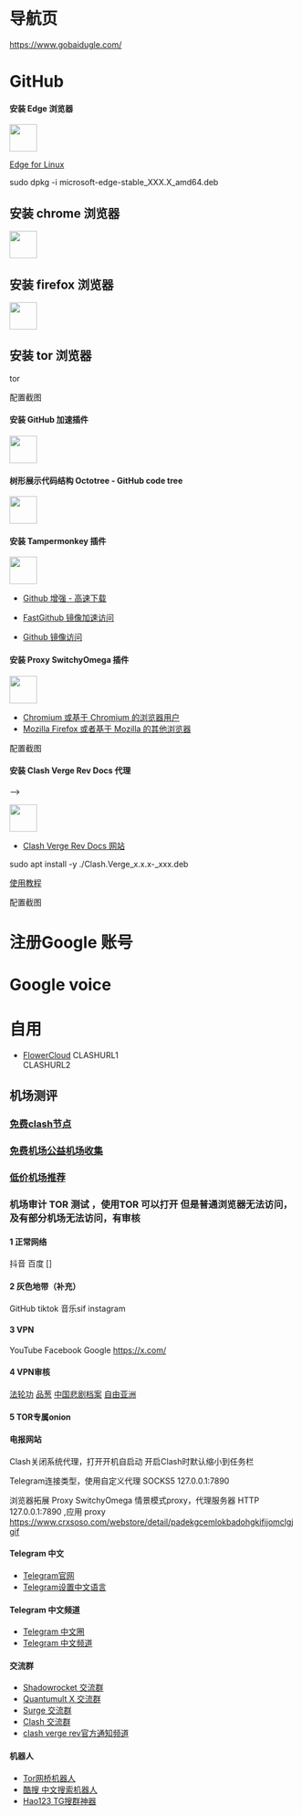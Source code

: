 # 导航页
https://www.gobaidugle.com/

# GitHub

#### 安装 Edge 浏览器



<a href="https://www.microsoft.com/zh-cn/edge/download?msockid=2bccb834f9b96a300c2fade5f8946b7e&form=MA13FJ"><img src="https://raw.githubusercontent.com/alrra/browser-logos/master/src/edge/edge_128x128.png" width="48" /></a>





[Edge for Linux ](https://packages.microsoft.com/repos/edge/pool/main/m/microsoft-edge-stable/)

sudo dpkg -i microsoft-edge-stable_XXX.X_amd64.deb




## 安装 chrome 浏览器






<a href="https://www.google.com/chrome/"><img src="https://raw.githubusercontent.com/alrra/browser-logos/master/src/chrome/chrome_128x128.png" width="48" /></a>






## 安装 firefox 浏览器

<a href="https://www.mozilla.org/zh-CN/firefox/all/desktop-release/"><img src="https://raw.githubusercontent.com/alrra/browser-logos/master/src/firefox/firefox_128x128.png" width="48" /></a>






## 安装 tor 浏览器
tor

配置截图



#### 安装 GitHub 加速插件



<a href="https://microsoftedge.microsoft.com/addons/detail/github%E5%8A%A0%E9%80%9F/alhnbdjjbokpmilgemopoomnldpejihb"><img src="https://store-images.s-microsoft.com/image/apps.39773.7057a245-297d-4336-bf5f-0818b29ad92b.d538eb3b-909e-4f71-96e9-a65897e60fd8.0b4cf082-863e-457e-911b-63cb4b381cde?mode=scale&h=100&q=90&w=100" width="48" /></a>



#### 树形展示代码结构 Octotree - GitHub code tree





<a href="https://microsoftedge.microsoft.com/addons/detail/octotree-github-code-tr/joagmknfcgpikbadjkaikmnhpjadihjg?refid=bingshortanswersdownload"><img src="https://store-images.s-microsoft.com/image/apps.11616.3cabe02a-0dce-4a0d-9e16-9d48e625e083.39af7d35-74de-479a-9a02-598b7c6dad44.aa0e34a8-1726-4f06-9e63-c51855703145?mode=scale&h=100&q=90&w=100" width="48" /></a>


#### 安装 Tampermonkey 插件




<a href="https://greasyfork.org/zh-CN"><img src="https://store-images.s-microsoft.com/image/apps.20759.f7dbc670-57ef-4f66-932b-7a8786594577.1e93160d-1a0b-42ef-92b3-7f652ab8df5d.eadba2ba-e3fe-404c-bc8b-b383ebeb0d00?mode=scale&h=100&q=90&w=100" width="48" /></a>

 - [Github 增强 - 高速下载](https://greasyfork.org/zh-CN/scripts/412245-github-enhancement-high-speed-download)

 - [FastGithub 镜像加速访问](https://greasyfork.org/zh-CN/scripts/397419-fastgithub-%E9%95%9C%E5%83%8F%E5%8A%A0%E9%80%9F%E8%AE%BF%E9%97%AE-%E5%85%8B%E9%9A%86%E5%92%8C%E4%B8%8B%E8%BD%BD)
 - [Github 镜像访问](https://greasyfork.org/zh-CN/scripts/398278-github-%E9%95%9C%E5%83%8F%E8%AE%BF%E9%97%AE-%E5%8A%A0%E9%80%9F%E4%B8%8B%E8%BD%BD)

#### 安装 Proxy SwitchyOmega 插件





<a href="https://github.com/FelisCatus/SwitchyOmega/releases"><img src="https://lh3.googleusercontent.com/Ar6pRol9XdP7QSJdQPlWUngT111eg-HCjcavM7DVg3UUIuICRhvL6_v0UcIaNt3xLuBsP0_EUww2RftpnWzYgv_MFA=s120" width="48" /></a>


 
- [Chromium 或基于 Chromium 的浏览器用户](https://chromewebstore.google.com/detail/proxy-switchyomega/padekgcemlokbadohgkifijomclgjgif)
- [Mozilla Firefox 或者基于 Mozilla 的其他浏览器](https://addons.mozilla.org/en-US/firefox/addon/switchyomega/)

配置截图


#### 安装 Clash Verge Rev Docs 代理




</table> -->



<a href="https://github.com/clash-verge-rev/clash-verge-rev/releases"><img src="https://raw.githubusercontent.com/clash-verge-rev/clash-verge-rev/refs/heads/dev/src-tauri/icons/Square107x107Logo.png" width="48" /></a>




- [Clash Verge Rev Docs 网站](https://www.clashverge.dev/install.html)


sudo apt install -y ./Clash.Verge_x.x.x-_xxx.deb

[使用教程](https://www.clashverge.dev/guide/quickstart.html)


配置截图





# 注册Google 账号
# Google voice




# 自用

- [FlowerCloud](https://help.huacloud.dev/) 
CLASHURL1   
CLASHURL2

## 机场测评
### [免费clash节点](https://github.com/aiboboxx/clashfree)
### [免费机场公益机场收集](https://github.com/hwanz/SSR-V2ray-Trojan-vpn)
### [低价机场推荐](https://github.com/DiningFactory/panda-vpn-pro)



### 机场审计 TOR 测试 ，使用TOR 可以打开 但是普通浏览器无法访问，及有部分机场无法访问，有审核
#### 1 正常网络
抖音
百度
[]

#### 2 灰色地带（补充）
GitHub
tiktok
音乐sif
instagram


#### 3 VPN

YouTube
Facebook
Google
https://x.com/

#### 4 VPN审核
[法轮功](https://www.falundafa.org/)
[品葱](https://pincong.net/)
[中国悲剧档案]()
[自由亚洲]()


#### 5 TOR专属onion






#### 电报网站



Clash关闭系统代理，打开开机自启动
开启Clash时默认缩小到任务栏

Telegram连接类型，使用自定义代理
SOCKS5 127.0.0.1:7890

浏览器拓展 Proxy SwitchyOmega 
情景模式proxy，代理服务器 HTTP 127.0.0.1:7890 ,应用 proxy
https://www.crxsoso.com/webstore/detail/padekgcemlokbadohgkifijomclgjgif





#### Telegram 中文
 - [Telegram官网](https://telegram.org/)
 - [Telegram设置中文语言](https://t.me/zhcncc)

#### Telegram 中文频道

 - [Telegram 中文圈 ](https://t.me/tgzhcn)
 - [Telegram 中文频道](https://t.me/YinxiangBiji_News)


#### 交流群

 - [Shadowrocket 交流群 ](https://t.me/ShadowrocketApp)
 - [Quantumult X 交流群 ](https://t.me/QuanXApp)
 - [Surge 交流群 ](https://t.me/loveapps)
 - [Clash 交流群 ](https://t.me/Clashclient)
 - [clash verge rev官方通知频道](https://t.me/clash_verge_re)


#### 机器人

 - [Tor网桥机器人](https://t.me/getbridgesbot)
 - [酷搜 中文搜索机器人 ](https://t.me/IME_zhCN)
 - [Hao123 TG搜群神器](https://t.me/hao1234bot)

